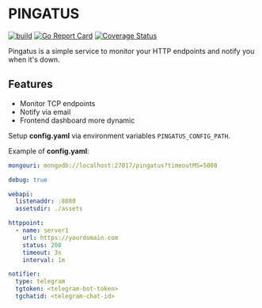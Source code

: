 # PINGATUS

[![build](https://github.com/adobromilskiy/pingatus/actions/workflows/ci.yml/badge.svg)](https://github.com/adobromilskiy/pingatus/actions/workflows/test.yml)
[![Go Report Card](https://goreportcard.com/badge/github.com/adobromilskiy/pingatus)](https://goreportcard.com/report/github.com/adobromilskiy/pingatus)
[![Coverage Status](https://coveralls.io/repos/github/adobromilskiy/pingatus/badge.svg?branch=main&kill_cache=1)](https://coveralls.io/github/adobromilskiy/pingatus?branch=main)

Pingatus is a simple service to monitor your HTTP endpoints and notify you when it's down.

## Features

- Monitor TCP endpoints
- Notify via email
- Frontend dashboard more dynamic

Setup **config.yaml** via environment variables `PINGATUS_CONFIG_PATH`.

Example of **config.yaml**:

```yaml
mongouri: mongodb://localhost:27017/pingatus?timeoutMS=5000

debug: true

webapi:
  listenaddr: :8080
  assetsdir: ./assets

httppoint:
  - name: server1
    url: https://yourdomain.com
    status: 200
    timeout: 3s
    interval: 1m

notifier:
  type: telegram
  tgtoken: <telegram-bot-token>
  tgchatid: <telegram-chat-id>
```
